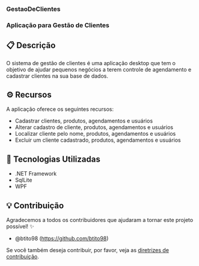 ### GestaoDeClientes

### Aplicação para Gestão de Clientes

## 📋 Descrição
O sistema de gestão de clientes é uma aplicação desktop que tem o objetivo de ajudar pequenos negócios a terem controle de agendamento e cadastrar clientes na sua base de dados.

## ⚙️ Recursos
A aplicação oferece os seguintes recursos:

- Cadastrar clientes, produtos, agendamentos e usuários
- Alterar cadastro de cliente, produtos, agendamentos e usuários
- Localizar cliente pelo nome, produtos, agendamentos e usuários
- Excluir um cliente cadastrado, produtos, agendamentos e usuários

## 🧪 Tecnologias Utilizadas
- .NET Framework
- SqlLite
- WPF

## 💡 Contribuição
Agradecemos a todos os contribuidores que ajudaram a tornar este projeto possível! ✨
- @btito98 (https://github.com/btito98)

Se você também deseja contribuir, por favor, veja as [diretrizes de contribuição](CONTRIBUTING.md).
